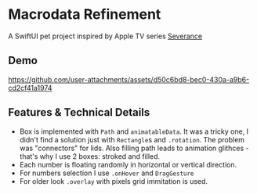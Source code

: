 # Macrodata Refinement

A SwiftUI pet project inspired by Apple TV series [Severance](https://tv.apple.com/ru/show/severance/umc.cmc.1srk2goyh2q2zdxcx605w8vtx)

## Demo 

https://github.com/user-attachments/assets/d50c6bd8-bec0-430a-a9b6-cd2cf41a1974


## Features & Technical Details

- Box is implemented with `Path` and `animatableData`. It was a tricky one, I didn't find a solution just with `Rectangle`s and `.rotation`. The problem was "connectors" for lids. Also filling path leads to animation glithces - that's why I use 2 boxes: stroked and filled. 
- Each number is floating randomly in horizontal or vertical direction. 
- For numbers selection I use `.onHover` and `DragGesture`
- For older look `.overlay` with pixels grid immitation is used. 
